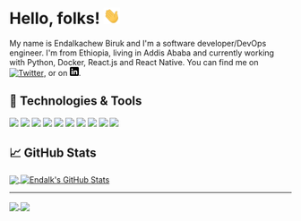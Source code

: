 
# Hello, folks! <img src="https://raw.githubusercontent.com/endalk200/endalk200/master/wave.gif" width="30px">

My name is Endalkachew Biruk and I'm a software developer/DevOps engineer. I'm from Ethiopia, living in Addis Ababa and currently working with Python, Docker, React.js and React Native. You can find me on [![Twitter][1.2]][1],  or on [![LinkedIn][3.2]][3].


## 🔧 Technologies & Tools
![](https://img.shields.io/badge/OS-Linux-informational?style=flat&logo=linux&logoColor=white&color=2bbc8a)
![](https://img.shields.io/badge/Editor-IntelliJ_IDEA-informational?style=flat&logo=intellij-idea&logoColor=white&color=2bbc8a)
![](https://img.shields.io/badge/Code-Python-informational?style=flat&logo=python&logoColor=white&color=2bbc8a)
![](https://img.shields.io/badge/Code-JavaScript-informational?style=flat&logo=javascript&logoColor=white&color=2bbc8a)
![](https://img.shields.io/badge/Code-Make-informational?style=flat&logo=cmake&logoColor=white&color=2bbc8a)
![](https://img.shields.io/badge/Shell-Bash-informational?style=flat&logo=gnu-bash&logoColor=white&color=2bbc8a)
![](https://img.shields.io/badge/Tools-PostgreSQL-informational?style=flat&logo=postgresql&logoColor=white&color=2bbc8a)
![](https://img.shields.io/badge/Tools-Docker-informational?style=flat&logo=docker&logoColor=white&color=2bbc8a)
![](https://img.shields.io/badge/Tools-Kubernetes-informational?style=flat&logo=kubernetes&logoColor=white&color=2bbc8a)
![](https://img.shields.io/badge/Cloud-Digital_Ocean-informational?style=flat&logo=digitalocean&logoColor=white&color=2bbc8a)

## &#x1f4c8; GitHub Stats

<a href="https://github.com/endalk200/endalk200">
  <img align="center" src="https://github-readme-stats.vercel.app/api/top-langs/?username=endalk200&hide=HTML,SCSS,CSS&itle_color=ffffff&text_color=c9cacc&icon_color=2bbc8a&bg_color=1d1f21" />
</a>
<a href="https://github.com/endalk200/endalk200">
  <img align="center" src="https://github-readme-stats.vercel.app/api?username=endalk200&show_icons=true&line_height=27&count_private=true&title_color=ffffff&text_color=c9cacc&icon_color=2bbc8a&bg_color=1d1f21" alt="Endalk's GitHub Stats" />
</a>

<!-- links to social media icons -->

<!-- icons with padding -->

[1.1]: http://i.imgur.com/tXSoThF.png (twitter icon with padding)
[2.1]: http://i.imgur.com/0o48UoR.png (github icon with padding)

<!-- icons without padding -->

[1.2]: http://i.imgur.com/wWzX9uB.png (twitter icon without padding)
[2.2]: http://i.imgur.com/9I6NRUm.png (github icon without padding)
[3.2]: https://raw.githubusercontent.com/endalk200/endalk200/master/linkedin-3-16.png (LinkedIn icon without padding)

<hr/>

<a href="https://github.com/endalk200/COVID-19-Tracker">
  <img align="center" src="https://github-readme-stats.vercel.app/api/pin/?username=endalk200&repo=COVID-19-Tracker&title_color=ffffff&text_color=c9cacc&icon_color=2bbc8a&bg_color=1d1f21" />
</a>   

<a href="https://github.com/endalk200/document-scanner">
  <img align="center" src="https://github-readme-stats.vercel.app/api/pin/?username=endalk200&repo=document-scanner&title_color=ffffff&text_color=c9cacc&icon_color=2bbc8a&bg_color=1d1f21" />
</a>   

<!-- links to your social media accounts -->

[1]: https://twitter.com/endalk200
[2]: https://github.com/endalk200
[3]: https://www.linkedin.com/in/endalkachew-biruk-0365231b3/


<!-- Resources -->
<!-- Icons: https://simpleicons.org/ -->
<!-- GitHub Stats: https://github.com/anuraghazra/github-readme-stats -->
<!-- Emojis: https://emojipedia.org/emoji/ -->
<!-- HTML Emojis: https://www.fileformat.info/index.htm -->
<!-- Shields: https://shields.io/ -->
<!-- Awesome GitHub Profile README: https://github.com/abhisheknaiidu/awesome-github-profile-readme -->
